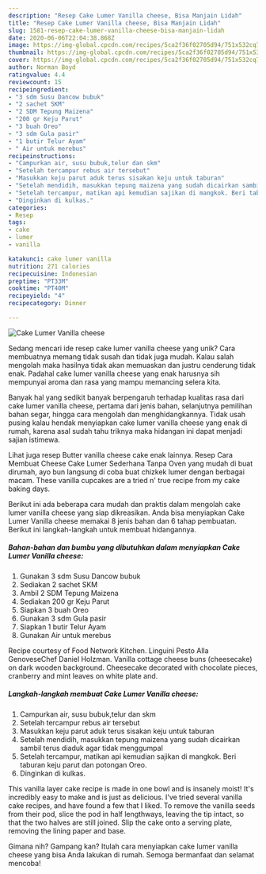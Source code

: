 ```yaml
---
description: "Resep Cake Lumer Vanilla cheese, Bisa Manjain Lidah"
title: "Resep Cake Lumer Vanilla cheese, Bisa Manjain Lidah"
slug: 1581-resep-cake-lumer-vanilla-cheese-bisa-manjain-lidah
date: 2020-06-06T22:04:38.868Z
image: https://img-global.cpcdn.com/recipes/5ca2f36f02705d94/751x532cq70/cake-lumer-vanilla-cheese-foto-resep-utama.jpg
thumbnail: https://img-global.cpcdn.com/recipes/5ca2f36f02705d94/751x532cq70/cake-lumer-vanilla-cheese-foto-resep-utama.jpg
cover: https://img-global.cpcdn.com/recipes/5ca2f36f02705d94/751x532cq70/cake-lumer-vanilla-cheese-foto-resep-utama.jpg
author: Norman Boyd
ratingvalue: 4.4
reviewcount: 15
recipeingredient:
- "3 sdm Susu Dancow bubuk"
- "2 sachet SKM"
- "2 SDM Tepung Maizena"
- "200 gr Keju Parut"
- "3 buah Oreo"
- "3 sdm Gula pasir"
- "1 butir Telur Ayam"
- " Air untuk merebus"
recipeinstructions:
- "Campurkan air, susu bubuk,telur dan skm"
- "Setelah tercampur rebus air tersebut"
- "Masukkan keju parut aduk terus sisakan keju untuk taburan"
- "Setelah mendidih, masukkan tepung maizena yang sudah dicairkan sambil terus diaduk agar tidak menggumpal"
- "Setelah tercampur, matikan api kemudian sajikan di mangkok. Beri taburan keju parut dan potongan Oreo."
- "Dinginkan di kulkas."
categories:
- Resep
tags:
- cake
- lumer
- vanilla

katakunci: cake lumer vanilla 
nutrition: 271 calories
recipecuisine: Indonesian
preptime: "PT33M"
cooktime: "PT40M"
recipeyield: "4"
recipecategory: Dinner

---
```



![Cake Lumer Vanilla cheese](https://img-global.cpcdn.com/recipes/5ca2f36f02705d94/751x532cq70/cake-lumer-vanilla-cheese-foto-resep-utama.jpg)

Sedang mencari ide resep cake lumer vanilla cheese yang unik? Cara membuatnya memang tidak susah dan tidak juga mudah. Kalau salah mengolah maka hasilnya tidak akan memuaskan dan justru cenderung tidak enak. Padahal cake lumer vanilla cheese yang enak harusnya sih mempunyai aroma dan rasa yang mampu memancing selera kita.

Banyak hal yang sedikit banyak berpengaruh terhadap kualitas rasa dari cake lumer vanilla cheese, pertama dari jenis bahan, selanjutnya pemilihan bahan segar, hingga cara mengolah dan menghidangkannya. Tidak usah pusing kalau hendak menyiapkan cake lumer vanilla cheese yang enak di rumah, karena asal sudah tahu triknya maka hidangan ini dapat menjadi sajian istimewa.

Lihat juga resep Butter vanilla cheese cake enak lainnya. Resep Cara Membuat Cheese Cake Lumer Sederhana Tanpa Oven yang mudah di buat dirumah, ayo bun langsung di coba buat chizkek lumer dengan berbagai macam. These vanilla cupcakes are a tried n&#39; true recipe from my cake baking days.


Berikut ini ada beberapa cara mudah dan praktis dalam mengolah cake lumer vanilla cheese yang siap dikreasikan. Anda bisa menyiapkan Cake Lumer Vanilla cheese memakai 8 jenis bahan dan 6 tahap pembuatan. Berikut ini langkah-langkah untuk membuat hidangannya.

<!--inarticleads1-->

##### Bahan-bahan dan bumbu yang dibutuhkan dalam menyiapkan Cake Lumer Vanilla cheese:

1. Gunakan 3 sdm Susu Dancow bubuk
1. Sediakan 2 sachet SKM
1. Ambil 2 SDM Tepung Maizena
1. Sediakan 200 gr Keju Parut
1. Siapkan 3 buah Oreo
1. Gunakan 3 sdm Gula pasir
1. Siapkan 1 butir Telur Ayam
1. Gunakan  Air untuk merebus


Recipe courtesy of Food Network Kitchen. Linguini Pesto Alla GenoveseChef Daniel Holzman. Vanilla cottage cheese buns (cheesecake) on dark wooden background. Cheesecake decorated with chocolate pieces, cranberry and mint leaves on white plate and. 

<!--inarticleads2-->

##### Langkah-langkah membuat Cake Lumer Vanilla cheese:

1. Campurkan air, susu bubuk,telur dan skm
1. Setelah tercampur rebus air tersebut
1. Masukkan keju parut aduk terus sisakan keju untuk taburan
1. Setelah mendidih, masukkan tepung maizena yang sudah dicairkan sambil terus diaduk agar tidak menggumpal
1. Setelah tercampur, matikan api kemudian sajikan di mangkok. Beri taburan keju parut dan potongan Oreo.
1. Dinginkan di kulkas.


This vanilla layer cake recipe is made in one bowl and is insanely moist! It&#39;s incredibly easy to make and is just as delicious. I&#39;ve tried several vanilla cake recipes, and have found a few that I liked. To remove the vanilla seeds from their pod, slice the pod in half lengthways, leaving the tip intact, so that the two halves are still joined. Slip the cake onto a serving plate, removing the lining paper and base. 

Gimana nih? Gampang kan? Itulah cara menyiapkan cake lumer vanilla cheese yang bisa Anda lakukan di rumah. Semoga bermanfaat dan selamat mencoba!

